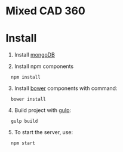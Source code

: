 # Mixed CAD 360

# Install

1. Install [mongoDB](https://www.mongodb.com)

2. Install npm components
  ```
    npm install 
  ```

3. Install [bower](http://bower.io/) components with command:
  
  ```
    bower install
  ```

4. Build project with [gulp](http://gulpjs.com/):
  
  ```
    gulp build
  ```

5. To start the server, use:
  
  ```
    npm start
  ```

  